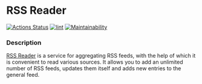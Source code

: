 # RSS Reader

[![Actions Status](https://github.com/OksanaS13/frontend-project-11/workflows/hexlet-check/badge.svg)](https://github.com/OksanaS13/frontend-project-11/actions) [![lint](https://github.com/OksanaS13/frontend-project-11/actions/workflows/lint.yml/badge.svg)](https://github.com/OksanaS13/frontend-project-11/actions/workflows/lint.yml) [![Maintainability](https://api.codeclimate.com/v1/badges/8f1b3548da2eeed7cb23/maintainability)](https://codeclimate.com/github/OksanaS13/frontend-project-11/maintainability)

### Description
[RSS Reader](https://frontend-project-11-olive.vercel.app/) is a service for aggregating RSS feeds, with the help of which it is convenient to read various sources. It allows you to add an unlimited number of RSS feeds, updates them itself and adds new entries to the general feed.




